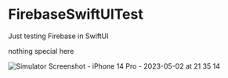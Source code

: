 # FirebaseSwiftUITest

Just testing Firebase in SwiftUI

nothing special here

![Simulator Screenshot - iPhone 14 Pro - 2023-05-02 at 21 35 14](https://user-images.githubusercontent.com/65872029/235818201-f4db0b47-7e1c-4df9-8009-b5491c84b8d6.png)
